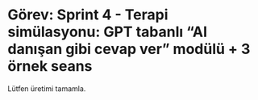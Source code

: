 # Görev: Sprint 4 - Terapi simülasyonu: GPT tabanlı “AI danışan gibi cevap ver” modülü + 3 örnek seans

Lütfen üretimi tamamla.
